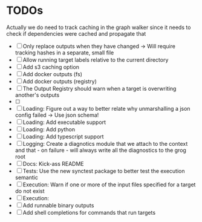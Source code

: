 # TODOs

Actually we do need to track caching in the graph walker since it needs to check if dependencies were cached and propagate that

- [ ] Only replace outputs when they have changed -> Will require tracking hashes in a separate, small file
- [ ] Allow running target labels relative to the current directory
- [ ] Add s3 caching option
- [ ] Add docker outputs (fs)
- [ ] Add docker outputs (registry)
- [ ] The Output Registry should warn when a target is overwriting another's outputs
- [ ]
- [ ] Loading: Figure out a way to better relate why unmarshalling a json config failed -> Use json schema!
- [ ] Loading: Add executable support
- [ ] Loading: Add python
- [ ] Loading: Add typescript support
- [ ] Logging: Create a diagnotics module that we attach to the context and that - on failure - will always write all the diagnostics to the grog root
- [ ] Docs: Kick-ass README
- [ ] Tests: Use the new synctest package to better test the execution semantic
- [ ] Execution: Warn if one or more of the input files specified for a target do not exist
- [ ] Execution:
- [ ] Add runnable binary outputs
- [ ] Add shell completions for commands that run targets
